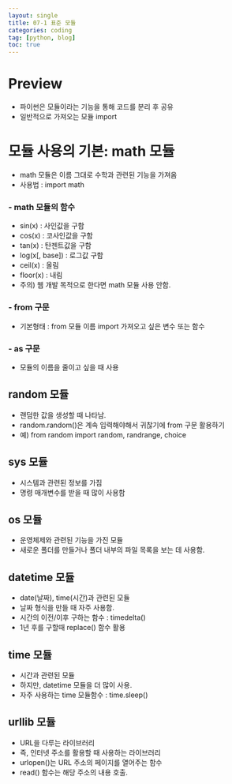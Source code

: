 ```yaml
---
layout: single
title: 07-1 표준 모듈
categories: coding
tag: [python, blog]
toc: true
---
```


# Preview
- 파이썬은 모듈이라는 기능을 통해 코드를 분리 후 공유
- 일반적으로 가져오는 모듈 import

# 모듈 사용의 기본: math 모듈
- math 모듈은 이름 그대로 수학과 관련된 기능을 가져옴
- 사용법 : import math

### - math 모듈의 함수
- sin(x) : 사인값을 구함
- cos(x) : 코사인값을 구함
- tan(x) : 탄젠트값을 구함
- log(x[, base]) : 로그값 구함
- ceil(x) : 올림
- floor(x) : 내림
- 주의) 웹 개발 목적으로 한다면 math 모듈 사용 안함.

### - from 구문
- 기본형태 : from 모듈 이름 import 가져오고 싶은 변수 또는 함수

### - as 구문
- 모듈의 이름을 줄이고 싶을 때 사용

## random 모듈
- 랜덤한 값을 생성할 때 나타남.
- random.random()은 계속 입력해야해서 귀찮기에 from 구문 활용하기
- 예) from random import random, randrange, choice

## sys 모듈
- 시스템과 관련된 정보를 가짐
- 명령 매개변수를 받을 때 많이 사용함

## os 모듈
- 운영체제와 관련된 기능을 가진 모듈
- 새로운 폴더를 만들거나 폴더 내부의 파일 목록을 보는 데 사용함.

## datetime 모듈
- date(날짜), time(시간)과 관련된 모듈
- 날짜 형식을 만들 때 자주 사용함.
- 시간의 이전/이후 구하는 함수 : timedelta()
- 1년 후를 구할때 replace() 함수 활용

## time 모듈
- 시간과 관련된 모듈
- 하지만, datetime 모듈을 더 많이 사용.
- 자주 사용하는 time 모듈함수 : time.sleep()

## urllib 모듈
- URL을 다루는 라이브러리
- 즉, 인터넷 주소를 활용할 때 사용하는 라이브러리
- urlopen()는 URL 주소의 페이지를 열어주는 함수
- read() 함수는 해당 주소의 내용 호출.
